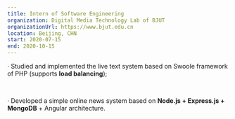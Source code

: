 ```yaml
---
title: Intern of Software Engineering
organization: Digital Media Technology Lab of BJUT
organizationUrl: https://www.bjut.edu.cn
location: Beijing, CHN
start: 2020-07-15
end: 2020-10-15
---
```



·	Studied and implemented the live text system based on Swoole framework of PHP (supports **load balancing**);

<br>

·	Developed a simple online news system based on **Node.js + Express.js + MongoDB** + Angular architecture.




<br>
